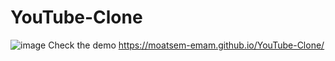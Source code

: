 # YouTube-Clone
![image](https://github.com/user-attachments/assets/97896a95-026d-4c96-be14-952cc1800e70)
Check the demo https://moatsem-emam.github.io/YouTube-Clone/
